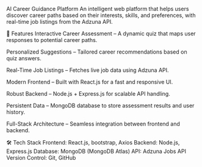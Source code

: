  AI Career Guidance Platform
An intelligent web platform that helps users discover career paths based on their interests, skills, and preferences, with real-time job listings from the Adzuna API.

🚀 Features
Interactive Career Assessment – A dynamic quiz that maps user responses to potential career paths.

Personalized Suggestions – Tailored career recommendations based on quiz answers.

Real-Time Job Listings – Fetches live job data using Adzuna API.

Modern Frontend – Built with React.js for a fast and responsive UI.

Robust Backend – Node.js + Express.js for scalable API handling.

Persistent Data – MongoDB database to store assessment results and user history.

Full-Stack Architecture – Seamless integration between frontend and backend.

🛠 Tech Stack
Frontend: React.js, bootstrap, Axios
Backend: Node.js, Express.js
Database: MongoDB (MongoDB Atlas)
API: Adzuna Jobs API
Version Control: Git, GitHub

